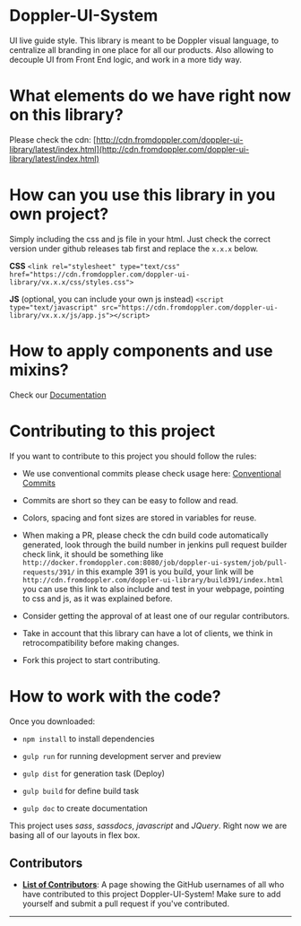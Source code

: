 # Doppler-UI-System

UI live guide style. This library is meant to be Doppler visual language, to centralize all branding in one place for all our products. Also allowing to decouple UI from Front End logic, and work in a more tidy way.

# What elements do we have right now on this library?

Please check the cdn: [http://cdn.fromdoppler.com/doppler-ui-library/latest/index.html](http://cdn.fromdoppler.com/doppler-ui-library/latest/index.html)

# How can you use this library in you own project?

Simply including the css and js file in your html. Just check the correct version under github releases tab first and replace the `x.x.x` below.

**CSS**
`<link rel="stylesheet" type="text/css" href="https://cdn.fromdoppler.com/doppler-ui-library/vx.x.x/css/styles.css">`

**JS** (optional, you can include your own js instead)
`<script type="text/javascript" src="https://cdn.fromdoppler.com/doppler-ui-library/vx.x.x/js/app.js"></script>`

# How to apply components and use mixins?

Check our [Documentation](http://cdn.fromdoppler.com/doppler-ui-library/latest/documentation/index.html)

# Contributing to this project

If you want to contribute to this project you should follow the rules:

- We use conventional commits please check usage here: [Conventional Commits](https://www.conventionalcommits.org/)

- Commits are short so they can be easy to follow and read.

- Colors, spacing and font sizes are stored in variables for reuse.

- When making a PR, please check the cdn build code automatically generated, look through the build number in jenkins pull request builder check link, it should be something like `http://docker.fromdoppler.com:8080/job/doppler-ui-system/job/pull-requests/391/` in this example 391 is you build, your link will be  `http://cdn.fromdoppler.com/doppler-ui-library/build391/index.html` you can use this link to also include and test in your webpage, pointing to css and js, as it was explained before.

- Consider getting the approval of at least one of our regular contributors.

- Take in account that this library can have a lot of clients, we think in retrocompatibility before making changes.

- Fork this project to start contributing.

# How to work with the code?

Once you downloaded:

- `npm install` to install dependencies

- `gulp run` for running development server and preview

- `gulp dist` for generation task (Deploy)

- `gulp build` for define build task

- `gulp doc` to create documentation


This project uses *sass*, *sassdocs*, *javascript* and *JQuery*. Right now we are basing all of our layouts in flex box.

## Contributors

* [**List of Contributors**](Contributors.md): A page showing the GitHub usernames of all who have contributed to this project Doppler-UI-System! Make sure to add yourself and submit a pull request if you've contributed.

---
